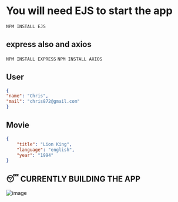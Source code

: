 
# You will need EJS to start the app

```
NPM INSTALL EJS

```
## express also and axios
``` NPM INSTALL EXPRESS ```
```NPM INSTALL AXIOS ```

## User

```Json
{
"name": "Chris",
"mail": "chris872@gmail.com"
}
```

## Movie

```Json
{
    "title": "Lion King",
    "language": "english",
    "year": "1994"
}
```
## 😴 CURRENTLY BUILDING THE APP

![image](https://user-images.githubusercontent.com/98028687/224134022-4456bb2f-f693-4b23-902a-dafed0b208ed.png)
